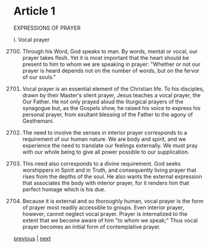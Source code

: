 # Article 1

EXPRESSIONS OF PRAYER

I. Vocal prayer

2700. Through his Word, God speaks to man. By words, mental or vocal, our prayer takes flesh. Yet it is most important that the heart should be present to him to whom we are speaking in prayer: "Whether or not our prayer is heard depends not on the number of words, but on the fervor of our souls."

2701. Vocal prayer is an essential element of the Christian life. To his disciples, drawn by their Master's silent prayer, Jesus teaches a vocal prayer, the Our Father. He not only prayed aloud the liturgical prayers of the synagogue but, as the Gospels show, he raised his voice to express his personal prayer, from exultant blessing of the Father to the agony of Gesthemani.

2702. The need to involve the senses in interior prayer corresponds to a requirement of our human nature. We are body and spirit, and we experience the need to translate our feelings externally. We must pray with our whole being to give all power possible to our supplication.

2703. This need also corresponds to a divine requirement. God seeks worshippers in Spirit and in Truth, and consequently living prayer that rises from the depths of the soul. He also wants the external expression that associates the body with interior prayer, for it renders him that perfect homage which is his due.

2704. Because it is external and so thoroughly human, vocal prayer is the form of prayer most readily accessible to groups. Even interior prayer, however, cannot neglect vocal prayer. Prayer is internalized to the extent that we become aware of him "to whom we speak;" Thus vocal prayer becomes an initial form of contemplative prayer.

[previous](https://github.com/Tenari/non-fiction/blob/master/catechism/__P9J.md) | [next](https://github.com/Tenari/non-fiction/blob/master/catechism/__P9L.md)